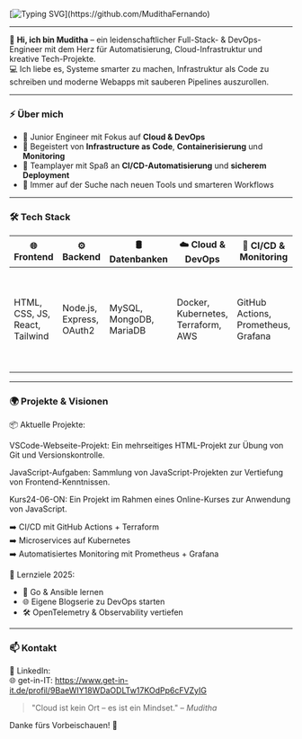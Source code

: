 [![Typing SVG](https://readme-typing-svg.herokuapp.com?size=24&color=F7C537&width=700&lines=%F0%9F%91%8B+Hello+Dev!+Willkommen+in+Muditha's+Repo!)](https://github.com/MudithaFernando)

---

👋 **Hi, ich bin Muditha** – ein leidenschaftlicher Full-Stack- & DevOps-Engineer mit dem Herz für Automatisierung, Cloud-Infrastruktur und kreative Tech-Projekte.  
💻 Ich liebe es, Systeme smarter zu machen, Infrastruktur als Code zu schreiben und moderne Webapps mit sauberen Pipelines auszurollen.  

---

### ⚡ Über mich  
- 🔹 Junior Engineer mit Fokus auf **Cloud & DevOps**  
- 🔹 Begeistert von **Infrastructure as Code**, **Containerisierung** und **Monitoring**  
- 🔹 Teamplayer mit Spaß an **CI/CD-Automatisierung** und **sicherem Deployment**  
- 🔹 Immer auf der Suche nach neuen Tools und smarteren Workflows  

---

### 🛠️ Tech Stack

| 🌐 Frontend | ⚙️ Backend | 🛢️ Datenbanken | ☁️ Cloud & DevOps | 🔄 CI/CD & Monitoring | 🧰 Tools & OS | 🔒 Security |
|---|---|---|---|---|---|---|
| HTML, CSS, JS, React, Tailwind | Node.js, Express, OAuth2 | MySQL, MongoDB, MariaDB | Docker, Kubernetes, Terraform, AWS | GitHub Actions, Prometheus, Grafana | Git, Bash, VS Code, Figma, ESLint, Prettier, Linux, WSL | OAuth2, Nextcloud |

---

### 🌍 Projekte & Visionen

 📦 Aktuelle Projekte:

VSCode-Webseite-Projekt: Ein mehrseitiges HTML-Projekt zur Übung von Git und Versionskontrolle.

JavaScript-Aufgaben: Sammlung von JavaScript-Projekten zur Vertiefung von Frontend-Kenntnissen.

Kurs24-06-ON: Ein Projekt im Rahmen eines Online-Kurses zur Anwendung von JavaScript.

➡️ CI/CD mit GitHub Actions + Terraform  
➡️ Microservices auf Kubernetes  
➡️ Automatisiertes Monitoring mit Prometheus + Grafana  


🎯 Lernziele 2025:  
- 🧠 Go & Ansible lernen  
- 🌐 Eigene Blogserie zu DevOps starten  
- 🛠️ OpenTelemetry & Observability vertiefen  

---

### 📫 Kontakt

💼 LinkedIn:  
🌐 get-in-IT: https://www.get-in-it.de/profil/9BaeWIY18WDaODLTw17KOdPp6cFVZyIG

> "Cloud ist kein Ort – es ist ein Mindset." – *Muditha*

Danke fürs Vorbeischauen! 🙌

